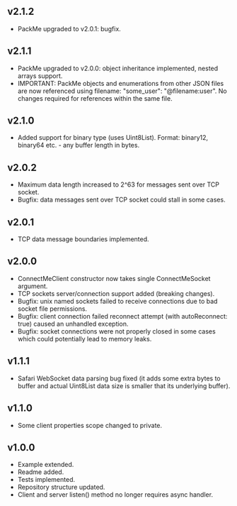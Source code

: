 ## v2.1.2
* PackMe upgraded to v2.0.1: bugfix.

## v2.1.1
* PackMe upgraded to v2.0.0: object inheritance implemented, nested arrays support.
* IMPORTANT: PackMe objects and enumerations from other JSON files are now referenced using filename: "some_user": "@filename:user". No changes required for references within the same file.

## v2.1.0
* Added support for binary type (uses Uint8List). Format: binary12, binary64 etc. - any buffer length in bytes.

## v2.0.2
* Maximum data length increased to 2^63 for messages sent over TCP socket.
* Bugfix: data messages sent over TCP socket could stall in some cases.

## v2.0.1
* TCP data message boundaries implemented.

## v2.0.0
* ConnectMeClient constructor now takes single ConnectMeSocket argument.
* TCP sockets server/connection support added (breaking changes).
* Bugfix: unix named sockets failed to receive connections due to bad socket file permissions.
* Bugfix: client connection failed reconnect attempt (with autoReconnect: true) caused an unhandled exception.
* Bugfix: socket connections were not properly closed in some cases which could potentially lead to memory leaks.

## v1.1.1
* Safari WebSocket data parsing bug fixed (it adds some extra bytes to buffer and actual Uint8List data size is smaller that its underlying buffer).

## v1.1.0
* Some client properties scope changed to private.

## v1.0.0
* Example extended.
* Readme added.
* Tests implemented.
* Repository structure updated.
* Client and server listen() method no longer requires async handler.